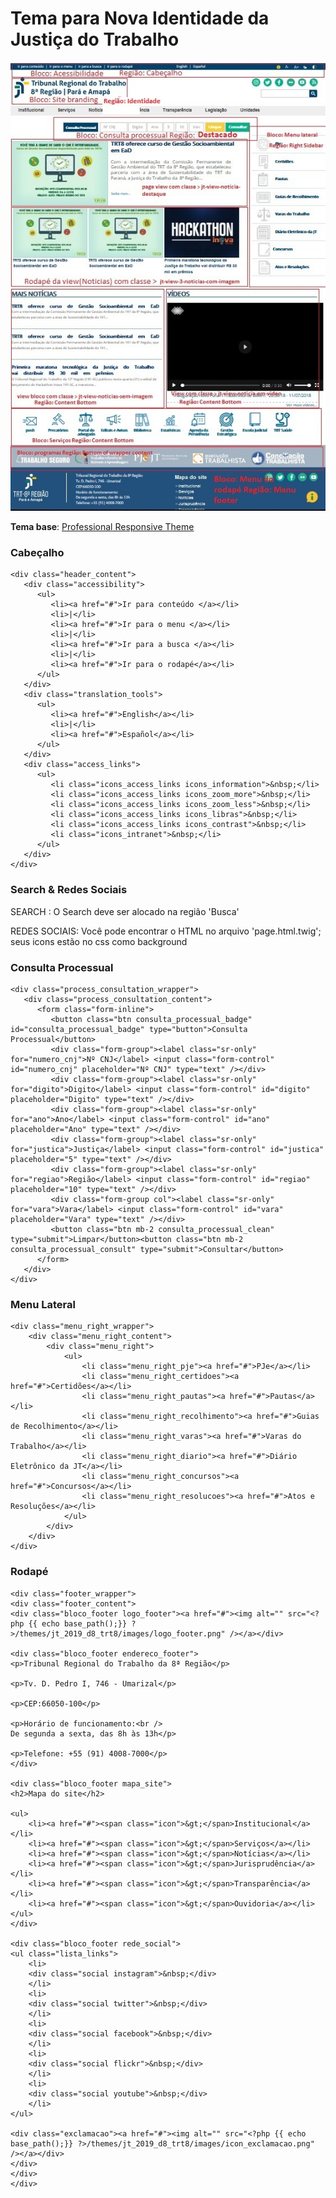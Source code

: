 # Tema para Nova Identidade da Justiça do Trabalho

![Tema do Novo Portal](README_screenshot.jpg)

<b>Tema base</b>: <a href="https://drupal.org/project/professional_responsive_theme">Professional Responsive Theme</a> 

### Cabeçalho
	<div class="header_content">
	   <div class="accessibility">
		  <ul>
			 <li><a href="#">Ir para conteúdo </a></li>
			 <li>|</li>
			 <li><a href="#">Ir para o menu </a></li>
			 <li>|</li>
			 <li><a href="#">Ir para a busca </a></li>
			 <li>|</li>
			 <li><a href="#">Ir para o rodapé</a></li>
		  </ul>
	   </div>
	   <div class="translation_tools">
		  <ul>
			 <li><a href="#">English</a></li>
			 <li>|</li>
			 <li><a href="#">Español</a></li>
		  </ul>
	   </div>
	   <div class="access_links">
		  <ul>
			 <li class="icons_access_links icons_information">&nbsp;</li>
			 <li class="icons_access_links icons_zoom_more">&nbsp;</li>
			 <li class="icons_access_links icons_zoom_less">&nbsp;</li>
			 <li class="icons_access_links icons_libras">&nbsp;</li>
			 <li class="icons_access_links icons_contrast">&nbsp;</li>
			 <li class="icons_intranet">&nbsp;</li>
		  </ul>
	   </div>
	</div>
	
### Search & Redes Sociais
SEARCH : O Search deve ser alocado na região 'Busca'

REDES SOCIAIS: Você pode encontrar o HTML no arquivo 'page.html.twig'; seus icons estão no css como background
	
### Consulta Processual
	<div class="process_consultation_wrapper">
	   <div class="process_consultation_content">
		  <form class="form-inline">
			 <button class="btn consulta_processual_badge" id="consulta_processual_badge" type="button">Consulta Processual</button>
			 <div class="form-group"><label class="sr-only" for="numero_cnj">Nº CNJ</label> <input class="form-control" id="numero_cnj" placeholder="Nº CNJ" type="text" /></div>
			 <div class="form-group"><label class="sr-only" for="digito">Digito</label> <input class="form-control" id="digito" placeholder="Digito" type="text" /></div>
			 <div class="form-group"><label class="sr-only" for="ano">Ano</label> <input class="form-control" id="ano" placeholder="Ano" type="text" /></div>
			 <div class="form-group"><label class="sr-only" for="justica">Justiça</label> <input class="form-control" id="justica" placeholder="5" type="text" /></div>
			 <div class="form-group"><label class="sr-only" for="regiao">Região</label> <input class="form-control" id="regiao" placeholder="10" type="text" /></div>
			 <div class="form-group col"><label class="sr-only" for="vara">Vara</label> <input class="form-control" id="vara" placeholder="Vara" type="text" /></div>
			 <button class="btn mb-2 consulta_processual_clean" type="submit">Limpar</button><button class="btn mb-2 consulta_processual_consult" type="submit">Consultar</button>
		  </form>
	   </div>
	</div>

### Menu Lateral
	<div class="menu_right_wrapper">
		<div class="menu_right_content">
			<div class="menu_right">
				<ul>
					<li class="menu_right_pje"><a href="#">PJe</a></li>
					<li class="menu_right_certidoes"><a href="#">Certidões</a></li>
					<li class="menu_right_pautas"><a href="#">Pautas</a></li>
					<li class="menu_right_recolhimento"><a href="#">Guias de Recolhimento</a></li>
					<li class="menu_right_varas"><a href="#">Varas do Trabalho</a></li>
					<li class="menu_right_diario"><a href="#">Diário Eletrônico da JT</a></li>
					<li class="menu_right_concursos"><a href="#">Concursos</a></li>
					<li class="menu_right_resolucoes"><a href="#">Atos e Resoluções</a></li>
				</ul>
			</div>
		</div>
	</div>
### Rodapé
	<div class="footer_wrapper">
	<div class="footer_content">
	<div class="bloco_footer logo_footer"><a href="#"><img alt="" src="<?php {{ echo base_path();}} ?>/themes/jt_2019_d8_trt8/images/logo_footer.png" /></a></div>

	<div class="bloco_footer endereco_footer">
	<p>Tribunal Regional do Trabalho da 8ª Região</p>

	<p>Tv. D. Pedro I, 746 - Umarizal</p>

	<p>CEP:66050-100</p>

	<p>Horário de funcionamento:<br />
	De segunda a sexta, das 8h às 13h</p>

	<p>Telefone: +55 (91) 4008-7000</p>
	</div>

	<div class="bloco_footer mapa_site">
	<h2>Mapa do site</h2>

	<ul>
		<li><a href="#"><span class="icon">&gt;</span>Institucional</a></li>
		<li><a href="#"><span class="icon">&gt;</span>Serviços</a></li>
		<li><a href="#"><span class="icon">&gt;</span>Notícias</a></li>
		<li><a href="#"><span class="icon">&gt;</span>Jurisprudência</a></li>
		<li><a href="#"><span class="icon">&gt;</span>Transparência</a></li>
		<li><a href="#"><span class="icon">&gt;</span>Ouvidoria</a></li>
	</ul>
	</div>

	<div class="bloco_footer rede_social">
	<ul class="lista_links">
		<li>
		<div class="social instagram">&nbsp;</div>
		</li>
		<li>
		<div class="social twitter">&nbsp;</div>
		</li>
		<li>
		<div class="social facebook">&nbsp;</div>
		</li>
		<li>
		<div class="social flickr">&nbsp;</div>
		</li>
		<li>
		<div class="social youtube">&nbsp;</div>
		</li>
	</ul>

	<div class="exclamacao"><a href="#"><img alt="" src="<?php {{ echo base_path();}} ?>/themes/jt_2019_d8_trt8/images/icon_exclamacao.png" /></a></div>
	</div>
	</div>
	</div>
